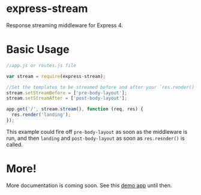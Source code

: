 # express-stream

Response streaming middleware for Express 4.

# Basic Usage

```javascript
//app.js or routes.js file

var stream = require(express-stream);

//Set the templates to be streamed before and after your `res.render()` call
stream.setStreamBefore = ['pre-body-layout'];
stream.setStreamAfter = ['post-body-layout'];

app.get('/', stream.stream(), function (req, res) {
  res.render('landing');
});
```

This example could fire off `pre-body-layout` as soon as the middleware is run, and then `landing` and `post-body-layout` as soon as `res.resnder()` is called.

# More!

More documentation is coming soon. See this [demo app](https://github.com/jpodwys/express-stream-demo) until then.
